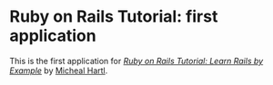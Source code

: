 # Ruby on Rails Tutorial: first application

This is the first application for
[*Ruby on Rails Tutorial: Learn Rails by Example*](http://railstutorial.org/)
by [Micheal Hartl](http://michealhartl.com/).